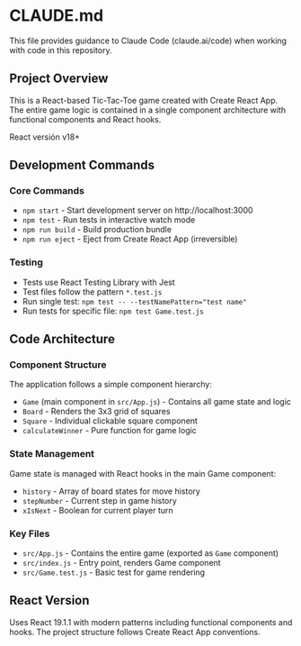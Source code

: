 # CLAUDE.md

This file provides guidance to Claude Code (claude.ai/code) when working with code in this repository.

## Project Overview

This is a React-based Tic-Tac-Toe game created with Create React App. The entire game logic is contained in a single component architecture with functional components and React hooks.

React versión v18+

## Development Commands

### Core Commands
- `npm start` - Start development server on http://localhost:3000
- `npm test` - Run tests in interactive watch mode
- `npm run build` - Build production bundle
- `npm run eject` - Eject from Create React App (irreversible)

### Testing
- Tests use React Testing Library with Jest
- Test files follow the pattern `*.test.js`
- Run single test: `npm test -- --testNamePattern="test name"`
- Run tests for specific file: `npm test Game.test.js`

## Code Architecture

### Component Structure
The application follows a simple component hierarchy:
- `Game` (main component in `src/App.js`) - Contains all game state and logic
- `Board` - Renders the 3x3 grid of squares
- `Square` - Individual clickable square component
- `calculateWinner` - Pure function for game logic

### State Management
Game state is managed with React hooks in the main Game component:
- `history` - Array of board states for move history
- `stepNumber` - Current step in game history
- `xIsNext` - Boolean for current player turn

### Key Files
- `src/App.js` - Contains the entire game (exported as `Game` component)
- `src/index.js` - Entry point, renders Game component
- `src/Game.test.js` - Basic test for game rendering

## React Version
Uses React 19.1.1 with modern patterns including functional components and hooks. The project structure follows Create React App conventions.